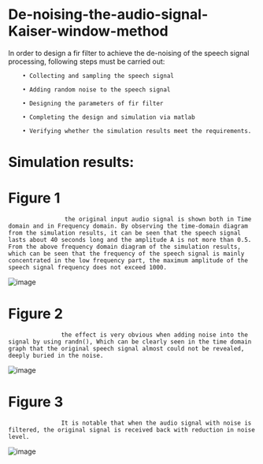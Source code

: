 # De-noising-the-audio-signal-Kaiser-window-method

In order to design a fir filter to achieve the de-noising of the speech signal processing, following steps must be carried out:
  
        • Collecting and sampling the speech signal
 
        • Adding random noise to the speech signal
 
        • Designing the parameters of fir filter
 
        • Completing the design and simulation via matlab
 
        • Verifying whether the simulation results meet the requirements.
        
# Simulation results:

# Figure 1
                    the original input audio signal is shown both in Time domain and in Frequency domain. By observing the time-domain diagram from the simulation results, it can be seen that the speech signal lasts about 40 seconds long and the amplitude A is not more than 0.5. From the above frequency domain diagram of the simulation results, which can be seen that the frequency of the speech signal is mainly concentrated in the low frequency part, the maximum amplitude of the speech signal frequency does not exceed 1000.
![image](https://user-images.githubusercontent.com/69566068/124389620-a2c00400-dd05-11eb-8817-8893f464eaf7.png)




# Figure 2
                   the effect is very obvious when adding noise into the signal by using randn(), Which can be clearly seen in the time domain graph that the original speech signal almost could not be revealed, deeply buried in the noise.
![image](https://user-images.githubusercontent.com/69566068/124389678-d26f0c00-dd05-11eb-85fb-d8ff56adb1ca.png)




# Figure 3
                   It is notable that when the audio signal with noise is filtered, the original signal is received back with reduction in noise level.
![image](https://user-images.githubusercontent.com/69566068/124389686-dd29a100-dd05-11eb-84cf-f92e0b54e01b.png)


